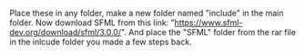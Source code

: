 Place these in any folder, make a new folder named "include" in the main folder. 
Now download SFML from this link: "https://www.sfml-dev.org/download/sfml/3.0.0/".
And place the "SFML" folder from the rar file in the inlcude folder you made a few steps back.
